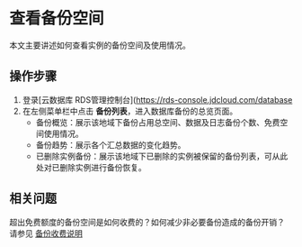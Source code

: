 # 查看备份空间
本文主要讲述如何查看实例的备份空间及使用情况。
## 操作步骤
1. 登录[云数据库 RDS管理控制台](https://rds-console.jdcloud.com/database
2. 在左侧菜单栏中点击 **备份列表**，进入数据库备份的总览页面。
   * 备份概览：展示该地域下备份占用总空间、数据及日志备份个数、免费空间使用情况。
   * 备份趋势：展示各个汇总数据的变化趋势。
   * 已删除实例备份：展示该地域下已删除的实例被保留的备份列表，可从此处对已删除实例进行备份恢复。

## 相关问题
超出免费额度的备份空间是如何收费的？如何减少非必要备份造成的备份开销？
请参见 [备份收费说明](https://docs.jdcloud.com/cn/rds/backup-storage-billing)
